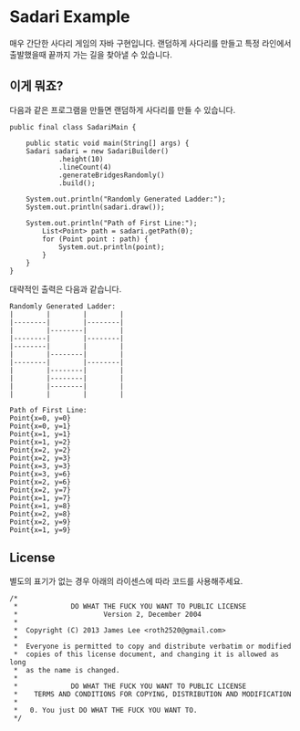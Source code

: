 # Sadari Example

매우 간단한 사다리 게임의 자바 구현입니다.
랜덤하게 사다리를 만들고 특정 라인에서 출발했을때 끝까지 가는 길을 찾아낼 수 있습니다.

## 이게 뭐죠?

다음과 같은 프로그램을 만들면 랜덤하게 사다리를 만들 수 있습니다.

    public final class SadariMain {

        public static void main(String[] args) {
        Sadari sadari = new SadariBuilder()
                .height(10)
                .lineCount(4)
                .generateBridgesRandomly()
                .build();

        System.out.println("Randomly Generated Ladder:");
        System.out.println(sadari.draw());

        System.out.println("Path of First Line:");
            List<Point> path = sadari.getPath(0);
            for (Point point : path) {
                System.out.println(point);
            }
        }
    }


대략적인 출력은 다음과 같습니다.

    Randomly Generated Ladder:
    |        |        |        |
    |--------|        |--------|
    |        |--------|        |
    |--------|        |--------|
    |--------|        |        |
    |        |--------|        |
    |--------|        |--------|
    |        |--------|        |
    |        |--------|        |
    |        |--------|        |
    |        |        |        |

    Path of First Line:
    Point{x=0, y=0}
    Point{x=0, y=1}
    Point{x=1, y=1}
    Point{x=1, y=2}
    Point{x=2, y=2}
    Point{x=2, y=3}
    Point{x=3, y=3}
    Point{x=3, y=6}
    Point{x=2, y=6}
    Point{x=2, y=7}
    Point{x=1, y=7}
    Point{x=1, y=8}
    Point{x=2, y=8}
    Point{x=2, y=9}
    Point{x=1, y=9}

## License

별도의 표기가 없는 경우 아래의 라이센스에 따라 코드를 사용해주세요.

	/*
	 *             DO WHAT THE FUCK YOU WANT TO PUBLIC LICENSE 
	 *                     Version 2, December 2004
	 * 
	 *  Copyright (C) 2013 James Lee <roth2520@gmail.com>
	 *   
	 *  Everyone is permitted to copy and distribute verbatim or modified
	 *  copies of this license document, and changing it is allowed as long
	 *  as the name is changed.
	 * 
	 *             DO WHAT THE FUCK YOU WANT TO PUBLIC LICENSE
	 *    TERMS AND CONDITIONS FOR COPYING, DISTRIBUTION AND MODIFICATION
	 * 
	 *   0. You just DO WHAT THE FUCK YOU WANT TO. 
	 */
	 
[git]: http://git-scm.com/
[m2e]: http://www.eclipse.org/m2e/
[m2e-android]: http://rgladwell.github.io/m2e-android/
[eclipse]: http://www.eclipse.org/downloads/
[Android SDK]: http://developer.android.com/sdk/index.html
